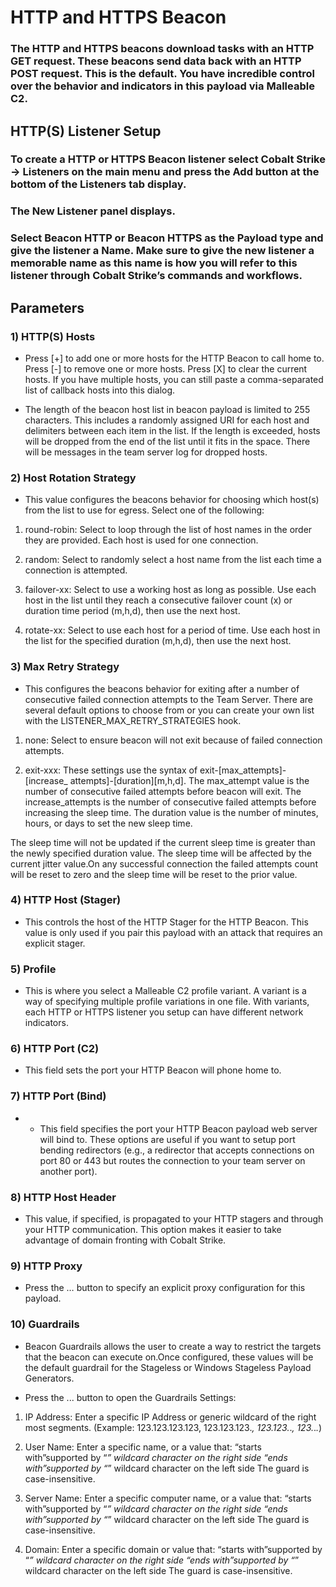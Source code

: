 # HTTP and HTTPS Beacon

### The HTTP and HTTPS beacons download tasks with an HTTP GET request. These beacons send data back with an HTTP POST request. This is the default. You have incredible control over the behavior and indicators in this payload via Malleable C2.

## HTTP(S) Listener Setup

### To create a HTTP or HTTPS Beacon listener select Cobalt Strike -> Listeners on the main menu and press the Add button at the bottom of the Listeners tab display.

### The New Listener panel displays.

### Select Beacon HTTP or Beacon HTTPS as the Payload type and give the listener a Name. Make sure to give the new listener a memorable name as this name is how you will refer to this listener through Cobalt Strike’s commands and workflows.

## Parameters

### 1) HTTP(S) Hosts

 - Press [+] to add one or more hosts for the HTTP Beacon to call home
to. Press [-] to remove one or more hosts. Press [X] to clear the current hosts. If
you have multiple hosts, you can still paste a comma-separated list of callback
hosts into this dialog.

 - The length of the beacon host list in beacon payload is limited to 255 characters.
This includes a randomly assigned URI for each host and delimiters between
each item in the list. If the length is exceeded, hosts will be dropped from the end
of the list until it fits in the space. There will be messages in the team server log
for dropped hosts.

### 2) Host Rotation Strategy

 - This value configures the beacons behavior for choosing
which host(s) from the list to use for egress. Select one of the following:

 1) round-robin: Select to loop through the list of host names in the order they are
provided. Each host is used for one connection.

 2) random: Select to randomly select a host name from the list each time a
connection is attempted.

 3) failover-xx: Select to use a working host as long as possible. Use each host in the
list until they reach a consecutive failover count (x) or duration time period
(m,h,d), then use the next host.

 4) rotate-xx: Select to use each host for a period of time. Use each host in the list for
the specified duration (m,h,d), then use the next host.

### 3) Max Retry Strategy

 - This configures the beacons behavior for exiting after a number of
consecutive failed connection attempts to the Team Server. There are several
default options to choose from or you can create your own list with the
LISTENER_MAX_RETRY_STRATEGIES hook.

 1) none: Select to ensure beacon will not exit because of failed connection attempts.

 2) exit-xxx: These settings use the syntax of exit-[max_attempts]-[increase_
attempts]-[duration][m,h,d]. The max_attempt value is the number of
consecutive failed attempts before beacon will exit. The increase_attempts is
the number of consecutive failed attempts before increasing the sleep time.
The duration value is the number of minutes, hours, or days to set the new
sleep time.

The sleep time will not be updated if the current sleep time is greater than the
newly specified duration value. The sleep time will be affected by the current
jitter value.On any successful connection the failed attempts count will be
reset to zero and the sleep time will be reset to the prior value.

### 4) HTTP Host (Stager)

- This controls the host of the HTTP Stager for the HTTP Beacon.
This value is only used if you pair this payload with an attack that requires an
explicit stager.

### 5) Profile

- This is where you select a Malleable C2 profile variant. A variant is a way of
specifying multiple profile variations in one file. With variants, each HTTP or
HTTPS listener you setup can have different network indicators.

### 6) HTTP Port (C2)

 - This field sets the port your HTTP Beacon will phone home to.

### 7) HTTP Port (Bind)

 - - This field specifies the port your HTTP Beacon payload web server
will bind to. These options are useful if you want to setup port bending redirectors
(e.g., a redirector that accepts connections on port 80 or 443 but routes the
connection to your team server on another port).

### 8) HTTP Host Header

 - This value, if specified, is propagated to your HTTP stagers and
through your HTTP communication. This option makes it easier to take
advantage of domain fronting with Cobalt Strike.

### 9) HTTP Proxy

 - Press the … button to specify an explicit proxy configuration for this
payload.

### 10) Guardrails

 - Beacon Guardrails allows the user to create a way to restrict the targets
that the beacon can execute on.Once configured, these values will be the default
guardrail for the Stageless or Windows Stageless Payload Generators.

 - Press the ... button to open the Guardrails Settings:

1) IP Address: Enter a specific IP Address or generic wildcard of the right most
segments. (Example: 123.123.123.123, 123.123.123.*, 123.123.*.*, 123.*.*.*)

2) User Name: Enter a specific name, or a value that:
   “starts with”supported by “*” wildcard character on the right side
   “ends with”supported by “*” wildcard character on the left side
The guard is case-insensitive.

3) Server Name: Enter a specific computer name, or a value that:
“starts with”supported by “*” wildcard character on the right side
   “ends with”supported by “*” wildcard character on the left side
The guard is case-insensitive.

4) Domain: Enter a specific domain or value that:
   “starts with”supported by “*” wildcard character on the right side
   “ends with”supported by “*” wildcard character on the left side
The guard is case-insensitive.

